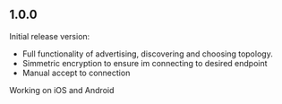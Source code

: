 ## 1.0.0

Initial release version:
- Full functionality of advertising, discovering and choosing topology.
- Simmetric encryption to ensure im connecting to desired endpoint
- Manual accept to connection

Working on iOS and Android



